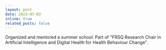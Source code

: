 ```yaml
---
layout: post
date: 2023-07-03
inline: true
related_posts: false
---
```


Organized and mentored a summer school: Part of "FRSQ Research Chair in Artificial Intelligence and Digital Health for Health Behaviour Change".
